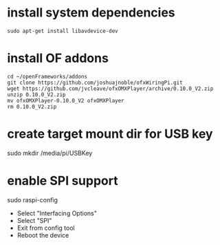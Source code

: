 # install system dependencies
```
sudo apt-get install libavdevice-dev
```

# install OF addons
```
cd ~/openFrameworks/addons
git clone https://github.com/joshuajnoble/ofxWiringPi.git
wget https://github.com/jvcleave/ofxOMXPlayer/archive/0.10.0_V2.zip
unzip 0.10.0_V2.zip
mv ofxOMXPlayer-0.10.0_V2 ofxOMXPlayer
rm 0.10.0_V2.zip
```

# create target mount dir for USB key
sudo mkdir /media/pi/USBKey

# enable SPI support
sudo raspi-config

- Select "Interfacing Options"
- Select "SPI"
- Exit from config tool
- Reboot the device
